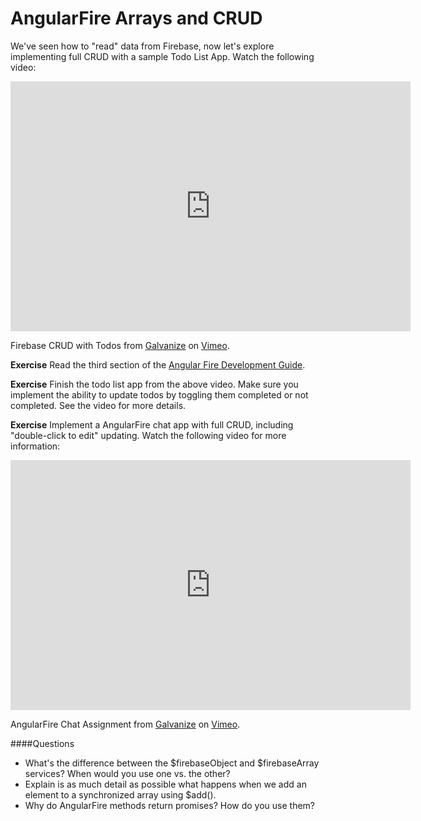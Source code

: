 # AngularFire Arrays and CRUD

We've seen how to "read" data from Firebase, now let's explore implementing full CRUD with a sample Todo List App.  Watch the following video:

<iframe src="https://player.vimeo.com/video/136793940" width="640" height="400" frameborder="0" webkitallowfullscreen mozallowfullscreen allowfullscreen></iframe>
<p>Firebase CRUD with Todos from <a href="https://vimeo.com/galvanizehq">Galvanize</a> on <a href="https://vimeo.com">Vimeo</a>.</p>

**Exercise** Read the third section of the [Angular Fire Development Guide](https://www.firebase.com/docs/web/libraries/angular/guide/).

**Exercise** Finish the todo list app from the above video.  Make sure you implement the ability to update todos by toggling them completed or not completed.  See the video for more details.

**Exercise** Implement a AngularFire chat app with full CRUD, including "double-click to edit" updating.  Watch the following video for more information:

<iframe src="https://player.vimeo.com/video/136794932" width="640" height="400" frameborder="0" webkitallowfullscreen mozallowfullscreen allowfullscreen></iframe>
<p>AngularFire Chat Assignment from <a href="https://vimeo.com/galvanizehq">Galvanize</a> on <a href="https://vimeo.com">Vimeo</a>.</p>

####Questions

* What's the difference between the $firebaseObject and $firebaseArray services?  When would you use one vs. the other?
* Explain is as much detail as possible what happens when we add an element to a synchronized array using $add().
* Why do AngularFire methods return promises?  How do you use them?
